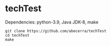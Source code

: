 # techTest

Dependencies: python-3.9, Java JDK-8, make

```
git clone https://github.com/abecerra/techTest
cd techTest
make
```

